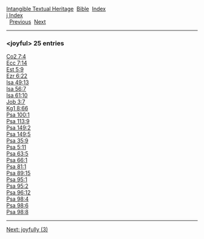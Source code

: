[Intangible Textual Heritage](../../index)  [Bible](../index) 
[Index](index)   
[j Index](_j_)  
  [Previous](c06349)  [Next](c06351) 

------------------------------------------------------------------------

### &lt;joyful&gt; 25 entries

[Co2 7:4](../kjv/co2007.htm#004)  
[Ecc 7:14](../kjv/ecc007.htm#014)  
[Est 5:9](../kjv/est005.htm#009)  
[Ezr 6:22](../kjv/ezr006.htm#022)  
[Isa 49:13](../kjv/isa049.htm#013)  
[Isa 56:7](../kjv/isa056.htm#007)  
[Isa 61:10](../kjv/isa061.htm#010)  
[Job 3:7](../kjv/job003.htm#007)  
[Kg1 8:66](../kjv/kg1008.htm#066)  
[Psa 100:1](../kjv/psa100.htm#001)  
[Psa 113:9](../kjv/psa113.htm#009)  
[Psa 149:2](../kjv/psa149.htm#002)  
[Psa 149:5](../kjv/psa149.htm#005)  
[Psa 35:9](../kjv/psa035.htm#009)  
[Psa 5:11](../kjv/psa005.htm#011)  
[Psa 63:5](../kjv/psa063.htm#005)  
[Psa 66:1](../kjv/psa066.htm#001)  
[Psa 81:1](../kjv/psa081.htm#001)  
[Psa 89:15](../kjv/psa089.htm#015)  
[Psa 95:1](../kjv/psa095.htm#001)  
[Psa 95:2](../kjv/psa095.htm#002)  
[Psa 96:12](../kjv/psa096.htm#012)  
[Psa 98:4](../kjv/psa098.htm#004)  
[Psa 98:6](../kjv/psa098.htm#006)  
[Psa 98:8](../kjv/psa098.htm#008)  

------------------------------------------------------------------------

[Next: joyfully (3)](c06351)
